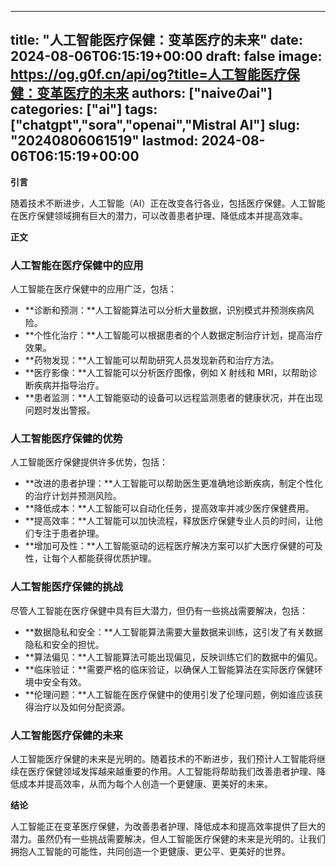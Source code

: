 
---
title: "人工智能医疗保健：变革医疗的未来"
date: 2024-08-06T06:15:19+00:00
draft: false
image: https://og.g0f.cn/api/og?title=人工智能医疗保健：变革医疗的未来
authors: ["naiveのai"]
categories: ["ai"]
tags: ["chatgpt","sora","openai","Mistral AI"]
slug: "20240806061519"
lastmod: 2024-08-06T06:15:19+00:00
---
**引言**

随着技术不断进步，人工智能（AI）正在改变各行各业，包括医疗保健。人工智能在医疗保健领域拥有巨大的潜力，可以改善患者护理、降低成本并提高效率。

**正文**

### 人工智能在医疗保健中的应用

人工智能在医疗保健中的应用广泛，包括：

- **诊断和预测：**人工智能算法可以分析大量数据，识别模式并预测疾病风险。
- **个性化治疗：**人工智能可以根据患者的个人数据定制治疗计划，提高治疗效果。
- **药物发现：**人工智能可以帮助研究人员发现新药和治疗方法。
- **医疗影像：**人工智能可以分析医疗图像，例如 X 射线和 MRI，以帮助诊断疾病并指导治疗。
- **患者监测：**人工智能驱动的设备可以远程监测患者的健康状况，并在出现问题时发出警报。

### 人工智能医疗保健的优势

人工智能医疗保健提供许多优势，包括：

- **改进的患者护理：**人工智能可以帮助医生更准确地诊断疾病，制定个性化的治疗计划并预测风险。
- **降低成本：**人工智能可以自动化任务，提高效率并减少医疗保健费用。
- **提高效率：**人工智能可以加快流程，释放医疗保健专业人员的时间，让他们专注于患者护理。
- **增加可及性：**人工智能驱动的远程医疗解决方案可以扩大医疗保健的可及性，让每个人都能获得优质护理。

### 人工智能医疗保健的挑战

尽管人工智能在医疗保健中具有巨大潜力，但仍有一些挑战需要解决，包括：

- **数据隐私和安全：**人工智能算法需要大量数据来训练，这引发了有关数据隐私和安全的担忧。
- **算法偏见：**人工智能算法可能出现偏见，反映训练它们的数据中的偏见。
- **临床验证：**需要严格的临床验证，以确保人工智能算法在实际医疗保健环境中安全有效。
- **伦理问题：**人工智能在医疗保健中的使用引发了伦理问题，例如谁应该获得治疗以及如何分配资源。

### 人工智能医疗保健的未来

人工智能医疗保健的未来是光明的。随着技术的不断进步，我们预计人工智能将继续在医疗保健领域发挥越来越重要的作用。人工智能将帮助我们改善患者护理、降低成本并提高效率，从而为每个人创造一个更健康、更美好的未来。

**结论**

人工智能正在变革医疗保健，为改善患者护理、降低成本和提高效率提供了巨大的潜力。虽然仍有一些挑战需要解决，但人工智能医疗保健的未来是光明的。让我们拥抱人工智能的可能性，共同创造一个更健康、更公平、更美好的世界。